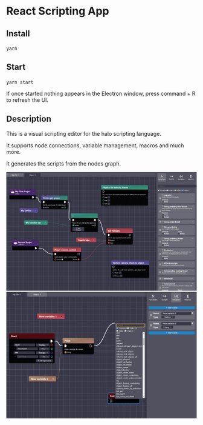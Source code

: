 # React Scripting App

## Install
`yarn`

## Start
`yarn start`

If once started nothing appears in the Electron window, press command + R to refresh the UI.

## Description

This is a visual scripting editor for the halo scripting language.

It supports node connections, variable management, macros and much more.

It generates the scripts from the nodes graph.

![screenshot-1](./halo-script-1.jpeg)
![screenshot-2](./halo-script-2.jpeg)